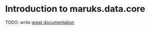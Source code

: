 # Introduction to maruks.data.core

TODO: write [great documentation](http://jacobian.org/writing/what-to-write/)
